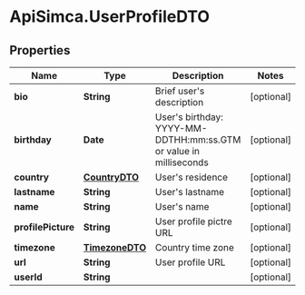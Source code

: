 # ApiSimca.UserProfileDTO

## Properties
Name | Type | Description | Notes
------------ | ------------- | ------------- | -------------
**bio** | **String** | Brief user&#39;s description | [optional] 
**birthday** | **Date** | User&#39;s birthday: YYYY-MM-DDTHH:mm:ss.GTM or value in milliseconds | [optional] 
**country** | [**CountryDTO**](CountryDTO.md) | User&#39;s residence | [optional] 
**lastname** | **String** | User&#39;s lastname | [optional] 
**name** | **String** | User&#39;s name | [optional] 
**profilePicture** | **String** | User profile pictre URL | [optional] 
**timezone** | [**TimezoneDTO**](TimezoneDTO.md) | Country time zone | [optional] 
**url** | **String** | User profile URL | [optional] 
**userId** | **String** |  | [optional] 


